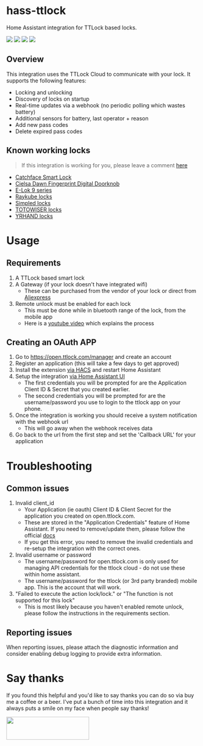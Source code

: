 # hass-ttlock

Home Assistant integration for TTLock based locks.

[<img src="https://img.shields.io/github/v/release/jbergler/hass-ttlock?style=for-the-badge" />](https://github.com/jbergler/hass-ttlock/releases/latest)
<picture><img src="https://img.shields.io/github/downloads/jbergler/hass-ttlock/total?style=for-the-badge" /></picture>
<picture><img src="https://img.shields.io/github/downloads/jbergler/hass-ttlock/latest/total?style=for-the-badge" /></picture>
[<img src="https://img.shields.io/codecov/c/github/jbergler/hass-ttlock?style=for-the-badge&token=EJI902TDWE" />](https://app.codecov.io/gh/jbergler/hass-ttlock)

## Overview

This integration uses the TTLock Cloud to communicate with your lock. It supports the following features:

- Locking and unlocking
- Discovery of locks on startup
- Real-time updates via a webhook (no periodic polling which wastes battery)
- Additional sensors for battery, last operator + reason
- Add new pass codes
- Delete expired pass codes

## Known working locks

> If this integration is working for you, please leave a comment [here](https://github.com/jbergler/hass-ttlock/issues/1)

- [Catchface Smart Lock](https://s.click.aliexpress.com/e/_DFtl1Wd)
- [Cielsa Dawn Fingerprint Digital Doorknob](https://www.amazon.com/dp/B09B557YZK)
- [E-Lok 9 series](https://www.e-lok.com/9-series)
- [Raykube locks](https://raukube0001.aliexpress.com/store/1864009/search?SearchText=TT+Lock)
- [Simpled locks](https://simpled.uk/)
- [TOTOWISER locks](https://www.amazon.com.au/gp/product/B08TQKW3JC)
- [YRHAND locks](https://yrhandlock.com)

# Usage

## Requirements

1. A TTLock based smart lock
1. A Gateway (if your lock doesn't have integrated wifi)
   - These can be purchased from the vendor of your lock or direct from [Aliexpress](https://s.click.aliexpress.com/e/_DEPpClx)
1. Remote unlock must be enabled for each lock
   - This must be done while in bluetooth range of the lock, from the mobile app
   - Here is a [youtube video](https://www.youtube.com/watch?v=ni-38QpoNA4) which explains the process

## Creating an OAuth APP

1. Go to https://open.ttlock.com/manager and create an account
1. Register an application (this will take a few days to get approved)
1. Install the extension [via HACS](https://my.home-assistant.io/redirect/hacs_repository/?owner=jbergler&repository=hass-ttlock&category=integration) and restart Home Assistant
1. Setup the integration [via Home Assistant UI](https://my.home-assistant.io/redirect/config_flow_start/?domain=ttlock)
   - The first credentials you will be prompted for are the Application Client ID & Secret that you created earlier.
   - The second credentials you will be prompted for are the username/password you use to login to the ttlock app on your phone.
1. Once the integration is working you should receive a system notification with the webhook url
   - This will go away when the webhook receives data
1. Go back to the url from the first step and set the 'Callback URL' for your application

# Troubleshooting

## Common issues
1. Invalid client_id
   - Your Application (ie oauth) Client ID & Client Secret for the application you created on open.ttlock.com.
   - These are stored in the "Application Credentials" feature of Home Assistant. If you need to remove/update them, please follow the official [docs](https://www.home-assistant.io/integrations/application_credentials)
   - If you get this error, you need to remove the invalid credentials and re-setup the integration with the correct ones.
1. Invalid username or password
   - The username/password for open.ttlock.com is only used for managing API credentials for the ttlock cloud - do not use these within home assistant.
   - The username/password for the ttlock (or 3rd party branded) mobile app. This is the account that will work.
1. "Failed to execute the action lock/lock." or "The function is not supported for this lock"
   - This is most likely because you haven't enabled remote unlock, please follow the instructions in the requirements section.

## Reporting issues

When reporting issues, please attach the diagnostic information and consider enabling debug logging to provide extra information.

# Say thanks

If you found this helpful and you'd like to say thanks you can do so via buy me a coffee or a beer.
I've put a bunch of time into this integration and it always puts a smile on my face when people say thanks!

<a href="https://www.buymeacoffee.com/jbergler" target="_blank"><img src="https://cdn.buymeacoffee.com/buttons/v2/default-yellow.png" height="60" width="217"></a>
